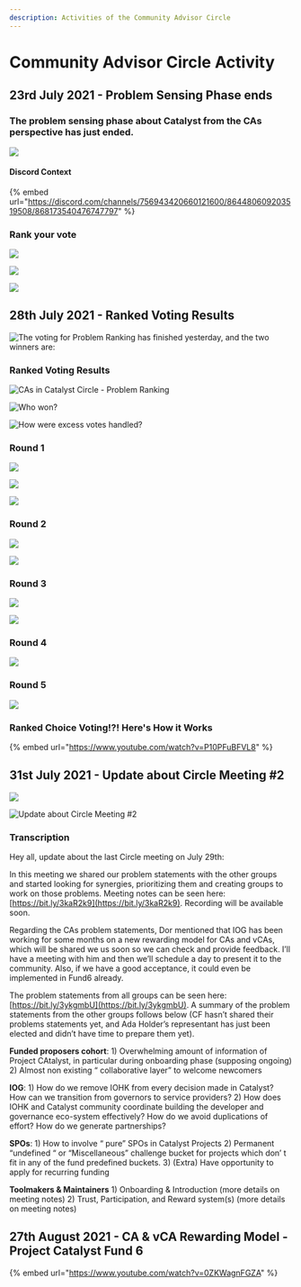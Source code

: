 ```yaml
---
description: Activities of the Community Advisor Circle
---
```


# Community Advisor Circle Activity

## 23rd July 2021 - **P**roblem Sensing Phase ends

### The problem sensing phase about Catalyst from the CAs perspective has just ended. 

![](../.gitbook/assets/2021-07-23-3-.png)

#### Discord Context

{% embed url="https://discord.com/channels/756943420660121600/864480609203519508/868173540476747797" %}

### Rank your vote

![](../.gitbook/assets/2021-07-23-2-.png)

![](../.gitbook/assets/2021-07-23-4-.png)

![](../.gitbook/assets/2021-07-23-5-.png)

## 28th July 2021 -  Ranked Voting Results

![The voting for Problem Ranking has finished yesterday, and the two winners are:](../.gitbook/assets/2021-07-28-4-.png)

### Ranked Voting Results

![CAs in Catalyst Circle - Problem Ranking](../.gitbook/assets/2021-07-28-5-.png)

![Who won?](../.gitbook/assets/2021-07-28-6-.png)

![How were excess votes handled?](../.gitbook/assets/2021-07-28-7-.png)

### Round 1

![](../.gitbook/assets/2021-07-28-8-.png)

![](../.gitbook/assets/2021-07-28-9-.png)

![](../.gitbook/assets/2021-07-28-10-.png)

### Round 2

![](../.gitbook/assets/2021-07-28-11-.png)

![](../.gitbook/assets/2021-07-28-12-.png)

### Round 3

![](../.gitbook/assets/2021-07-28-13-.png)

![](../.gitbook/assets/2021-07-28-14-.png)

### Round 4

![](../.gitbook/assets/2021-07-28-15-.png)

### Round 5

![](../.gitbook/assets/2021-07-28-16-.png)

### Ranked Choice Voting!?! Here's How it Works

{% embed url="https://www.youtube.com/watch?v=P10PFuBFVL8" %}

## 31st July 2021 - Update about Circle Meeting \#2 

![](../.gitbook/assets/2021-08-02.png)

![Update about Circle Meeting \#2 ](../.gitbook/assets/2021-08-02-1-.png)

### Transcription

Hey all, update about the last Circle meeting on July 29th:

In this meeting we shared our problem statements with the other groups and started looking for synergies, prioritizing them and creating groups to work on those problems. Meeting notes can be seen here: [https://bit.ly/3kaR2k9](https://bit.ly/3kaR2k9). Recording will be available soon. 

Regarding the CAs problem statements, Dor mentioned that IOG has been working for some months on a new rewarding model for CAs and vCAs, which will be shared we us soon so we can check and provide feedback. I’ll have a meeting with him and then we’ll schedule a day to present it to the community. Also, if we have a good acceptance, it could even be implemented in Fund6 already. 

The problem statements from all groups can be seen here: [https://bit.ly/3ykgmbU](https://bit.ly/3ykgmbU). A summary of the problem statements from the other groups follows below \(CF hasn’t shared their problems statements yet, and Ada Holder’s representant has just been elected and didn’t have time to prepare them yet\). 

**Funded proposers cohort**: 1\) Overwhelming amount of information of Project CAtalyst, in particular during onboarding phase \(supposing ongoing\) 2\) Almost non existing “ collaborative layer” to welcome newcomers

**IOG**: 1\) How do we remove IOHK from every decision made in Catalyst? How can we transition from governors to service providers? 2\) How does IOHK and Catalyst community coordinate building the developer and governance eco-system effectively? How do we avoid duplications of effort? How do we generate partnerships? 

**SPOs**: 1\) How to involve “ pure” SPOs in Catalyst Projects 2\) Permanent “undefined “ or “Miscellaneous” challenge bucket for projects which don’ t fit in any of the fund predefined buckets. 3\) \(Extra\) Have opportunity to apply for recurring funding 

**Toolmakers & Maintainers** 1\) Onboarding & Introduction \(more details on meeting notes\) 2\) Trust, Participation, and Reward system\(s\) \(more details on meeting notes\)



## 27th August 2021 - CA & vCA Rewarding Model - Project Catalyst Fund 6

{% embed url="https://www.youtube.com/watch?v=0ZKWagnFGZA" %}



  


